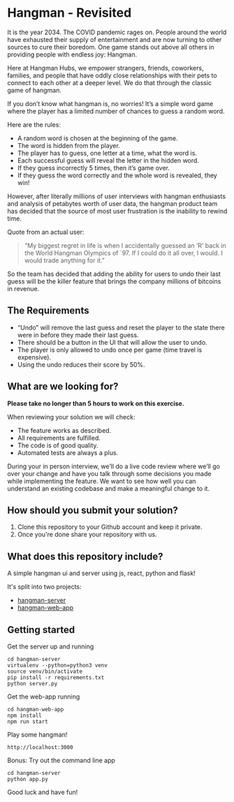 # Hangman - Revisited
It is the year 2034. 
The COVID pandemic rages on. 
People around the world have exhausted their supply of entertainment and are now turning to other sources to cure their boredom. 
One game stands out above all others in providing people with endless joy: Hangman.

Here at Hangman Hubs, we empower strangers, friends, coworkers, families, and people that have oddly close relationships with their pets to connect to each other at a deeper level. 
We do that through the classic game of hangman.

If you don’t know what hangman is, no worries! 
It’s a simple word game where the player has a limited number of chances to guess a random word. 

Here are the rules:
* A random word is chosen at the beginning of the game.
* The word is hidden from the player.
* The player has to guess, one letter at a time, what the word is.
* Each successful guess will reveal the letter in the hidden word.
* If they guess incorrectly 5 times, then it’s game over.
* If they guess the word correctly and the whole word is revealed, they win!

However, after literally millions of user interviews with hangman enthusiasts and analysis of petabytes worth of user data, the hangman product team has decided that the source of most user frustration is the inability to rewind time. 

Quote from an actual user:
> “My biggest regret in life is when I accidentally guessed an ‘R’ back in the World Hangman Olympics of `97. If I could do it all over, I would. I would trade anything for it.”

So the team has decided that adding the ability for users to undo their last guess will be the killer feature that brings the company millions of bitcoins in revenue.

## The Requirements
* “Undo” will remove the last guess and reset the player to the state there were in before they made their last guess.
* There should be a button in the UI that will allow the user to undo.
* The player is only allowed to undo once per game (time travel is expensive).
* Using the undo reduces their score by 50%.

## What are we looking for?

**Please take no longer than 5 hours to work on this exercise.**

When reviewing your solution we will check: 
* The feature works as described.
* All requirements are fulfilled.
* The code is of good quality.
* Automated tests are always a plus.

During your in person interview, we’ll do a live code review where we’ll go over your change and have you talk through some decisions you made while implementing the feature. 
We want to see how well you can understand an existing codebase and make a meaningful change to it.

## How should you submit your solution?
1. Clone this repository to your Github account and keep it private.
2. Once you're done share your repository with us.

## What does this repository include?
A simple hangman ui and server using js, react, python and flask!

It's split into two projects:
- [hangman-server](hangman-server)
- [hangman-web-app](hangman-web-app)

## Getting started

Get the server up and running
```
cd hangman-server
virtualenv --python=python3 venv
source venv/bin/activate
pip install -r requirements.txt
python server.py
```

Get the web-app running
```
cd hangman-web-app
npm install
npm run start
```

Play some hangman!
```
http://localhost:3000
```

Bonus: Try out the command line app
```
cd hangman-server
python app.py
```

Good luck and have fun!
